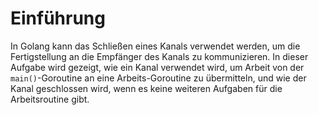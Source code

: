# Einführung

In Golang kann das Schließen eines Kanals verwendet werden, um die Fertigstellung an die Empfänger des Kanals zu kommunizieren. In dieser Aufgabe wird gezeigt, wie ein Kanal verwendet wird, um Arbeit von der `main()`-Goroutine an eine Arbeits-Goroutine zu übermitteln, und wie der Kanal geschlossen wird, wenn es keine weiteren Aufgaben für die Arbeitsroutine gibt.
